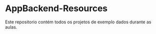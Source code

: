 # AppBackend-Resources

Este repositorio contém todos os projetos de exemplo dados durante as aulas.
